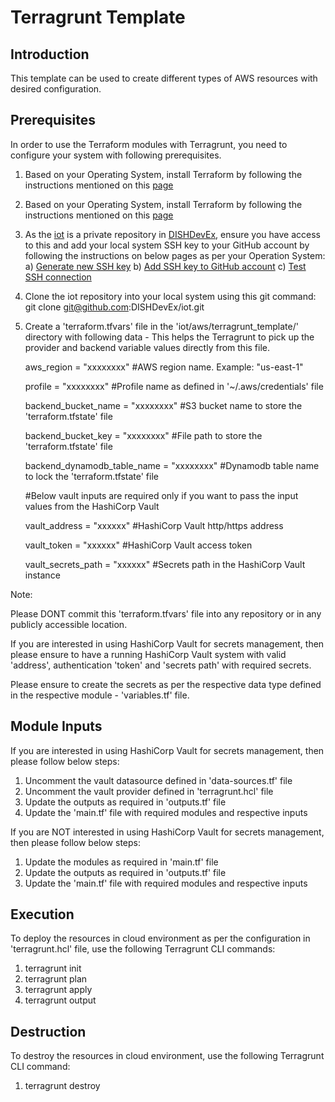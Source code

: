 # Terragrunt Template
## Introduction
This template can be used to create different types of AWS resources with desired configuration.
## Prerequisites
In order to use the Terraform modules with Terragrunt, you need to configure your system with following prerequisites.

1. Based on your Operating System, install Terraform by following the instructions mentioned on this [page](https://developer.hashicorp.com/terraform/install)

2. Based on your Operating System, install Terraform by following the instructions mentioned on this [page](https://terragrunt.gruntwork.io/docs/getting-started/install/)  

3. As the [iot](https://github.com/DISHDevEx/iot) is a private repository in [DISHDevEx](https://github.com/DISHDevEx), ensure you have access to this and add your local system SSH key to your GitHub account by following the instructions on below pages as per your Operation System: a) [Generate new SSH key](https://docs.github.com/en/authentication/connecting-to-github-with-ssh/generating-a-new-ssh-key-and-adding-it-to-the-ssh-agent) b) [Add SSH key to GitHub account](https://docs.github.com/en/authentication/connecting-to-github-with-ssh/adding-a-new-ssh-key-to-your-github-account) c) [Test SSH connection](https://docs.github.com/en/authentication/connecting-to-github-with-ssh/testing-your-ssh-connection)

4. Clone the iot repository into your local system using this git command: git clone git@github.com:DISHDevEx/iot.git

5. Create a 'terraform.tfvars' file in the 'iot/aws/terragrunt_template/' directory with following data - This helps the Terragrunt to pick up the provider and backend variable values directly from this file.

   aws_region                  = "xxxxxxxx" #AWS region name. Example: "us-east-1"

   profile                     = "xxxxxxxx" #Profile name as defined in '~/.aws/credentials' file

   backend_bucket_name         = "xxxxxxxx" #S3 bucket name to store the 'terraform.tfstate' file

   backend_bucket_key          = "xxxxxxxx" #File path to store the 'terraform.tfstate' file

   backend_dynamodb_table_name = "xxxxxxxx" #Dynamodb table name to lock the 'terraform.tfstate' file 

   #Below vault inputs are required only if you want to pass the input values from the HashiCorp Vault

   vault_address      = "xxxxxx" #HashiCorp Vault http/https address

   vault_token        = "xxxxxx" #HashiCorp Vault access token

   vault_secrets_path = "xxxxxx" #Secrets path in the HashiCorp Vault instance

Note: 

Please DONT commit this 'terraform.tfvars' file into any repository or in any publicly accessible location.

If you are interested in using HashiCorp Vault for secrets management, then please ensure to have a running HashiCorp Vault system with valid 'address', authentication 'token' and 'secrets path' with required secrets.

Please ensure to create the secrets as per the respective data type defined in the respective module - 'variables.tf' file.

## Module Inputs
If you are interested in using HashiCorp Vault for secrets management, then please follow below steps:
1. Uncomment the vault datasource defined in 'data-sources.tf' file
2. Uncomment the vault provider defined in 'terragrunt.hcl' file
3. Update the outputs as required in 'outputs.tf' file
4. Update the 'main.tf' file with required modules and respective inputs

If you are NOT interested in using HashiCorp Vault for secrets management, then please follow below steps:
1. Update the modules as required in 'main.tf' file
2. Update the outputs as required in 'outputs.tf' file
3. Update the 'main.tf' file with required modules and respective inputs

## Execution
To deploy the resources in cloud environment as per the configuration in 'terragrunt.hcl' file, use the following Terragrunt CLI commands:
1. terragrunt init
2. terragrunt plan 
3. terragrunt apply
4. terragrunt output
## Destruction
To destroy the resources in cloud environment, use the following Terragrunt CLI command:
1. terragrunt destroy
